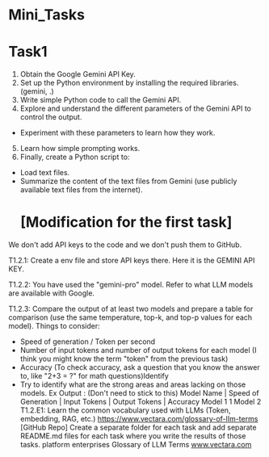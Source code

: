 # Mini_Tasks

# Task1
1. Obtain the Google Gemini API Key.
2. Set up the Python environment by installing the required libraries. (gemini, .)
3. Write simple Python code to call the Gemini API.
4. Explore and understand the different parameters of the Gemini API to control the output.
- Experiment with these parameters to learn how they work.
5. Learn how simple prompting works.
6. Finally, create a Python script to:
- Load text files.
- Summarize the content of the text files from Gemini (use publicly available text files from the internet).
  # [Modification for the first task]
We don't add API keys to the code and we don't push them to GitHub.

T1.2.1: Create a env file and store API keys there. Here it is the GEMINI API KEY.

T1.2.2: You have used the "gemini-pro" model. Refer to what LLM models are available with Google.

T1.2.3: Compare the output of at least two models and prepare a table for comparison (use the same temperature, top-k, and top-p values for each model). Things to consider:
- Speed of generation / Token per second
- Number of input tokens and number of output tokens for each model (I think you might know the term
"token" from the previous task)
- Accuracy (To check accuracy, ask a question that you know the answer to, like "2+3 = ?" for math
questions)Identify
- Try to identify what are the strong areas and areas lacking on those models.
Ex Output : (Don't need to stick to this)
Model Name
| Speed of Generation | Input Tokens | Output Tokens | Accuracy
Model 1
1 Model 2
T1.2.E1: Learn the common vocabulary used with LLMs (Token, embedding, RAG, etc.)
https://www.vectara.com/glossary-of-lIm-terms
[GitHub Repo]
Create a separate folder for each task and add separate README.md files for each task where you write the results of those tasks.
platform enterprises
Glossary of LLM Terms
www.vectara.com
